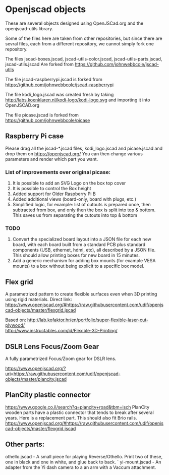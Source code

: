 Openjscad objects
=================
These are several objects designed using OpenJSCad.org and the openjscad-utils library.

Some of the files here are taken from other repositories, but since there are sevral files, each from a different repository, we cannot simply fork one repository.

The files jscad-boxes.jscad, jscad-utils-color.jscad, jscad-utils-parts.jscad, jscad-utils.jscad Are forked from https://github.com/johnwebbcole/jscad-utils

The file jscad-raspberrypi.jscad is forked from https://github.com/johnwebbcole/jscad-raspberrypi

The file kodi_logo.jscad was created fresh by taking http://labs.koenklaren.nl/kodi-logo/kodi-logo.svg and importing it into OpenJSCAD.org

The file picase.jscad is forked from https://github.com/johnwebbcole/picase

Raspberry Pi case
-----------------
Please drag all the jscad-*.jscad files, kodi_logo.jscad and picase.jscad and drop them on https://openjscad.org/
You can then change various parameters and render which part you want.

### List of improvements over original picase:
1. It is possible to add an SVG Logo on the box top cover
2. It is possible to control the Box height
3. Added support for Older Raspberry Pi B
4. Added additional views (board-only, board with plugs, etc.)
5. Simplified logic, for example: list of cutouts is prepared once, then subtracted from box, and only then the box is split into top & bottom. This saves us from separating the cutouts into top & bottom

### TODO
1. Convert the specialized board layout into a JSON file for each new board, with each board built from a standard PCB plus standard components (USB, ethernet, hdmi, etc), all described by a JSON file.
This should allow printing boxes for new board in 15 minutes.
2. Add a generic mechanism for adding box mounts (for example VESA mounts) to a box without being explicit to a specific box model.

Flex grid
---------
A parametrized pattern to create flexible surfaces even when 3D printing using rigid materials.
Direct link:  
https://www.openjscad.org/#https://raw.githubusercontent.com/udif/openjscad-objects/master/flexgrid.jscad  

Based on:
http://lab.kofaktor.hr/en/portfolio/super-flexible-laser-cut-plywood/  
http://www.instructables.com/id/Flexible-3D-Printing/

DSLR Lens Focus/Zoom Gear
-------------------------
A fully parametrized Focus/Zoom gear for DSLR lens.

https://www.openjscad.org/?uri=https://raw.githubusercontent.com/udif/openjscad-objects/master/plancity.jscad

PlanCity plastic connector
--------------------------
https://www.google.co.il/search?q=plancity+road&tbm=isch
PlanCity wooden parts have a plastic connector that tends to break after several years.
Here is a replacement part.
This should also fit Brio rails.
https://www.openjscad.org/#https://raw.githubusercontent.com/udif/openjscad-objects/master/flexgrid.jscad  


Other parts:
------------
othello.jscad - A small piece for playing Reverse/Othello. Print two of these, one in black and one in white, and glue back to back. `
yi-mount.jscad - An adapter from the Yi dash camera to a an arm with a Vaccum  attachment.
